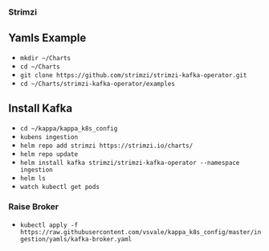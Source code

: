 ### Strimzi

## Yamls Example

- `mkdir ~/Charts`
- `cd ~/Charts`
- `git clone https://github.com/strimzi/strimzi-kafka-operator.git`
- `cd ~/Charts/strimzi-kafka-operator/examples`

## Install Kafka

- `cd ~/kappa/kappa_k8s_config`
- `kubens ingestion`
- `helm repo add strimzi https://strimzi.io/charts/`
- `helm repo update`
- `helm install kafka strimzi/strimzi-kafka-operator --namespace ingestion`
- `helm ls`
- `watch kubectl get pods`

### Raise Broker

- `kubectl apply -f https://raw.githubusercontent.com/vsvale/kappa_k8s_config/master/ingestion/yamls/kafka-broker.yaml`
